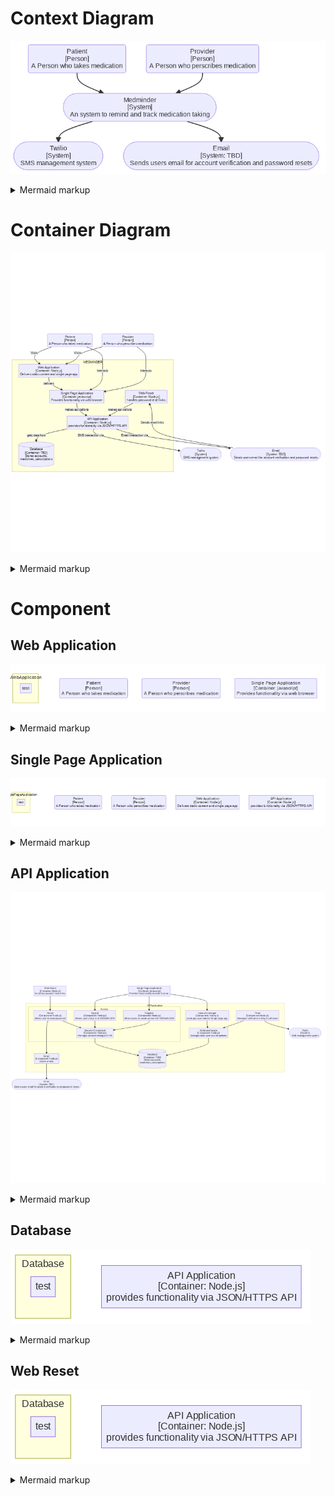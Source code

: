 # Context Diagram
<!-- generated by mermaid compile action - START -->
![~mermaid diagram 1~](/output/design_C4diagrams-md-1.png)
<details>
  <summary>Mermaid markup</summary>

```mermaid
flowchart TB
Patient("Patient<br/>[Person]<br/>A Person who takes medication")
Provider("Provider<br/>[Person]<br/>A Person who perscribes medication")
Medminder(["Medminder<br/>[System]<br/>An system to remind and track medication taking"])
Twilio(["Twilio<br/>[System]<br/>SMS management system"])
Email(["Email<br/>[System: TBD]<br/>Sends users email for account verification and password resets"])
Patient --> Medminder
Provider --> Medminder
Medminder --> Twilio
Medminder --> Email
```

</details>
<!-- generated by mermaid compile action - END -->

# Container Diagram
<!-- generated by mermaid compile action - START -->
![~mermaid diagram 2~](/output/design_C4diagrams-md-2.png)
<details>
  <summary>Mermaid markup</summary>

```mermaid
flowchart TB
Patient("Patient<br/>[Person]<br/>A Person who takes medication")
Provider("Provider<br/>[Person]<br/>A Person who perscribes medication")
Twilio(["Twilio<br/>[System]<br/>SMS management system"])
Email(["Email<br/>[System: TBD]<br/>Sends users email for account verification and password resets"])
  subgraph MEDMINDER
    reset["Web Reset<br/>[Container: Node.js]<br/>handles password reset links"]
    web["Web Application<br/>[Container: Node.js]<br/>Delivers static content and single page app"]
    single["Single Page Application<br/>[Container: javascript]<br/>Provides functionality via web browser"]
    api["API Application<br/>[Container: Node.js]<br/>provides functionality via JSON/HTTPS API"]
    db[("Database<br/>[Container: TBD]<br/>Stores accounts,<br/>medicines, perscriptions")]
    web --> |"delivers"| single
    single --> |"makes api calls to"| api
    reset --> |"makes api calls to"| api
    api --> |"gets data from"| db
  end
Email --> |"Sends reset links"| reset
api --> |"Email interaction via"| Email
api --> |"SMS interaction via"| Twilio
Patient --> |"Visits"| web
Provider --> |"Visits"| web
Patient --> |"Interacts"| single
Provider --> |"Interacts"| single
```

</details>
<!-- generated by mermaid compile action - END -->

# Component
## Web Application
<!-- generated by mermaid compile action - START -->
![~mermaid diagram 3~](/output/design_C4diagrams-md-3.png)
<details>
  <summary>Mermaid markup</summary>

```mermaid
flowchart TB
Patient("Patient<br/>[Person]<br/>A Person who takes medication")
Provider("Provider<br/>[Person]<br/>A Person who perscribes medication")
single["Single Page Application<br/>[Container: javascript]<br/>Provides functionality via web browser"]
  subgraph WebApplication
	test
  end
```

</details>
<!-- generated by mermaid compile action - END -->

## Single Page Application
<!-- generated by mermaid compile action - START -->
![~mermaid diagram 4~](/output/design_C4diagrams-md-4.png)
<details>
  <summary>Mermaid markup</summary>

```mermaid
flowchart TB
Patient("Patient<br/>[Person]<br/>A Person who takes medication")
Provider("Provider<br/>[Person]<br/>A Person who perscribes medication")
web["Web Application<br/>[Container: Node.js]<br/>Delivers static content and single page app"]
api["API Application<br/>[Container: Node.js]<br/>provides functionality via JSON/HTTPS API"]
  subgraph SinglePageApplication
	test
  end
```

</details>
<!-- generated by mermaid compile action - END -->

## API Application
<!-- generated by mermaid compile action - START -->
![~mermaid diagram 5~](/output/design_C4diagrams-md-5.png)
<details>
  <summary>Mermaid markup</summary>

```mermaid
flowchart TB
reset["Web Reset<br/>[Container: Node.js]<br/>handles password reset links"]
Email(["Email<br/>[System: TBD]<br/>Sends users email for account verification and password resets"])
Twilio(["Twilio<br/>[System]<br/>SMS management system"])
single["Single Page Application<br/>[Container: javascript]<br/>Provides functionality via web browser"]
db[("Database<br/>[Container: TBD]<br/>Stores accounts,<br/>medicines, perscriptions")]
  subgraph APIApplication
	Time["Timer<br/>[Component: Node.js]<br/>Manages notification timing for all users"]
	Account["Account manager<br/>[Component: Node.js]<br/>packages user data for Single page app"]
	Dbfacade["Database facade<br/>[Component: Node.js]<br/>Manages data queries and updates"]
	subgraph Access
		Signin["Sign-In<br/>[Component: Node.js]<br/>Allows user to sign in to MEDMINDER"]
		Signup["Register<br/>[Component: Node.js]<br/>Allows users to create account for MEDMINDER"]
		Reset["Reset<br/>[Component: Node.js]<br/>Allows user to reset password"]
		Security["Security Component<br/>[Component: Node.js]<br/>Manages account changes in DB"]
		Reset --> Security
		Signin --> Security
		Signup --> Security
	end
	mail["Email<br/>[Component: Node.js]<br/>Sends emails"]
	Reset ---> mail
	Account --> Dbfacade
  end
Security --> db
Dbfacade --> db
mail --> Email
Time --> Twilio
Time --> Dbfacade
single --> Signin
reset --> Reset
single --> Signup
single --> Account
```

</details>
<!-- generated by mermaid compile action - END -->

## Database
<!-- generated by mermaid compile action - START -->
![~mermaid diagram 6~](/output/design_C4diagrams-md-6.png)
<details>
  <summary>Mermaid markup</summary>

```mermaid
flowchart TB
api["API Application<br/>[Container: Node.js]<br/>provides functionality via JSON/HTTPS API"]
  subgraph Database
	test
  end
```

</details>
<!-- generated by mermaid compile action - END -->

## Web Reset
<!-- generated by mermaid compile action - START -->
![~mermaid diagram 7~](/output/design_C4diagrams-md-7.png)
<details>
  <summary>Mermaid markup</summary>

```mermaid
flowchart TB
api["API Application<br/>[Container: Node.js]<br/>provides functionality via JSON/HTTPS API"]
  subgraph Database
	direction TB
	test
  end
```

</details>
<!-- generated by mermaid compile action - END -->
